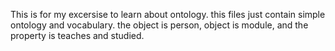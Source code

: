 This is for my excersise to learn about ontology. 
this files just contain simple ontology and vocabulary.
the object is person, object is module, and the property is teaches and studied.

